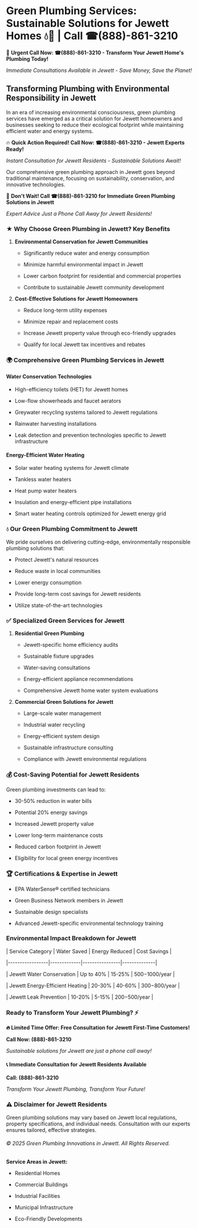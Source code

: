 # Green Plumbing Services: Sustainable Solutions for Jewett Homes 💧🌿 | Call ☎(888)-861-3210

🚨 **Urgent Call Now: ☎(888)-861-3210 - Transform Your Jewett Home's Plumbing Today!**
*Immediate Consultations Available in Jewett - Save Money, Save the Planet!*

## Transforming Plumbing with Environmental Responsibility in Jewett

In an era of increasing environmental consciousness, green plumbing services have emerged as a critical solution for Jewett homeowners and businesses seeking to reduce their ecological footprint while maintaining efficient water and energy systems. 

🔥 **Quick Action Required! Call Now: ☎(888)-861-3210 - Jewett Experts Ready!**
*Instant Consultation for Jewett Residents - Sustainable Solutions Await!*

Our comprehensive green plumbing approach in Jewett goes beyond traditional maintenance, focusing on sustainability, conservation, and innovative technologies.

🚨 **Don't Wait! Call ☎(888)-861-3210 for Immediate Green Plumbing Solutions in Jewett**
*Expert Advice Just a Phone Call Away for Jewett Residents!*

### ★ Why Choose Green Plumbing in Jewett? Key Benefits

1. **Environmental Conservation for Jewett Communities** 
   - Significantly reduce water and energy consumption
   - Minimize harmful environmental impact in Jewett
   - Lower carbon footprint for residential and commercial properties
   - Contribute to sustainable Jewett community development

2. **Cost-Effective Solutions for Jewett Homeowners** 
   - Reduce long-term utility expenses
   - Minimize repair and replacement costs
   - Increase Jewett property value through eco-friendly upgrades
   - Qualify for local Jewett tax incentives and rebates

### 🌍 Comprehensive Green Plumbing Services in Jewett

#### Water Conservation Technologies
- High-efficiency toilets (HET) for Jewett homes
- Low-flow showerheads and faucet aerators
- Greywater recycling systems tailored to Jewett regulations
- Rainwater harvesting installations
- Leak detection and prevention technologies specific to Jewett infrastructure

#### Energy-Efficient Water Heating
- Solar water heating systems for Jewett climate
- Tankless water heaters
- Heat pump water heaters
- Insulation and energy-efficient pipe installations
- Smart water heating controls optimized for Jewett energy grid

### 💧 Our Green Plumbing Commitment to Jewett

We pride ourselves on delivering cutting-edge, environmentally responsible plumbing solutions that:
- Protect Jewett's natural resources
- Reduce waste in local communities
- Lower energy consumption
- Provide long-term cost savings for Jewett residents
- Utilize state-of-the-art technologies

### ✅ Specialized Green Services for Jewett

1. **Residential Green Plumbing**
   - Jewett-specific home efficiency audits
   - Sustainable fixture upgrades
   - Water-saving consultations
   - Energy-efficient appliance recommendations
   - Comprehensive Jewett home water system evaluations

2. **Commercial Green Solutions for Jewett**
   - Large-scale water management
   - Industrial water recycling
   - Energy-efficient system design
   - Sustainable infrastructure consulting
   - Compliance with Jewett environmental regulations

### 💰 Cost-Saving Potential for Jewett Residents

Green plumbing investments can lead to:
- 30-50% reduction in water bills
- Potential 20% energy savings
- Increased Jewett property value
- Lower long-term maintenance costs
- Reduced carbon footprint in Jewett
- Eligibility for local green energy incentives

### 🏆 Certifications & Expertise in Jewett

- EPA WaterSense® certified technicians
- Green Business Network members in Jewett
- Sustainable design specialists
- Advanced Jewett-specific environmental technology training

### Environmental Impact Breakdown for Jewett

| Service Category | Water Saved | Energy Reduced | Cost Savings |
|-----------------|-------------|----------------|--------------|
| Jewett Water Conservation | Up to 40% | 15-25% | $500-$1000/year |
| Jewett Energy-Efficient Heating | 20-30% | 40-60% | $300-$800/year |
| Jewett Leak Prevention | 10-20% | 5-15% | $200-$500/year |

### Ready to Transform Your Jewett Plumbing? ⚡

**🔥 Limited Time Offer: Free Consultation for Jewett First-Time Customers!**

**Call Now: (888)-861-3210**
*Sustainable solutions for Jewett are just a phone call away!*

#### 📞 Immediate Consultation for Jewett Residents Available

**Call: (888)-861-3210**
*Transform Your Jewett Plumbing, Transform Your Future!*

### ⚠️ Disclaimer for Jewett Residents

Green plumbing solutions may vary based on Jewett local regulations, property specifications, and individual needs. Consultation with our experts ensures tailored, effective strategies.

###### © 2025 Green Plumbing Innovations in Jewett. All Rights Reserved.

**Service Areas in Jewett:** 
- Residential Homes
- Commercial Buildings
- Industrial Facilities
- Municipal Infrastructure
- Eco-Friendly Developments